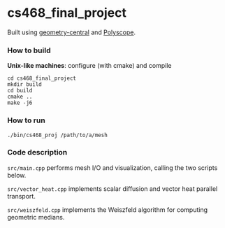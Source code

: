 # cs468_final_project
Built using [geometry-central](http://geometry-central.net/) and [Polyscope](http://polyscope.run/).

### How to build

**Unix-like machines**: configure (with cmake) and compile
```
cd cs468_final_project
mkdir build
cd build
cmake ..
make -j6
```

### How to run
```
./bin/cs468_proj /path/to/a/mesh
```

### Code description

`src/main.cpp` performs mesh I/O and visualization, calling the two scripts below. 

`src/vector_heat.cpp` implements scalar diffusion and vector heat parallel transport.

`src/weiszfeld.cpp` implements the Weiszfeld algorithm for computing geometric medians.
